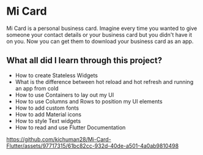 # Mi Card

Mi Card is a personal business card. Imagine every time you wanted to give someone your contact details or your business card but you didn't have it on you. Now you can get them to download your business card as an app.

## What all did I learn through this project?

- How to create Stateless Widgets
- What is the difference between hot reload and hot refresh and running an app from cold
- How to use Containers to lay out my UI
- How to use Columns and Rows to position my UI elements
- How to add custom fonts
- How to add Material icons
- How to style Text widgets
- How to read and use Flutter Documentation

https://github.com/kichuman28/Mi-Card-Flutter/assets/97717315/61bc82cc-932d-40de-a501-4a0ab9810498

